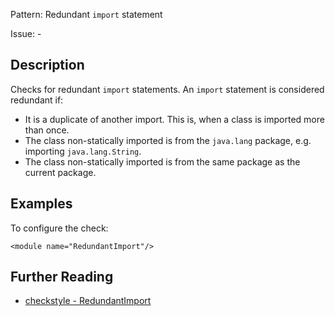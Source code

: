 Pattern: Redundant `import` statement

Issue: -

## Description

Checks for redundant `import` statements. An `import` statement is considered redundant if: 

  - It is a duplicate of another import. This is, when a class is imported more than once. 
  - The class non-statically imported is from the `java.lang` package, e.g. importing `java.lang.String`. 
  - The class non-statically imported is from the same package as the current package. 

## Examples

To configure the check: 
    
    
    <module name="RedundantImport"/>

## Further Reading

* [checkstyle - RedundantImport](http://checkstyle.sourceforge.net/config_imports.html#RedundantImport)